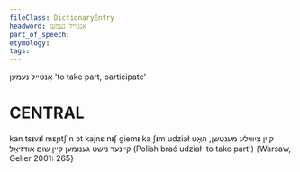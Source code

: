 ```yaml
---
fileClass: DictionaryEntry
headword: אָנטייל נעמען
part_of_speech: 
etymology: 
tags: 
---
```

אָנטייל נעמען
'to take part, participate'

CENTRAL
========

kan tsᵻvᵻl mɛɲtʃ'n ɔt kajnɛ nᵻʃ giemᵻ ka ʃᵻm udział קיין ציווילע מענטשן, האָט קיינער נישט גענומען קיין שום אודזיאַל (Polish brać udział 'to take part') {Warsaw, Geller 2001: 265}
